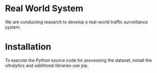 # Real World System

We are conducting research to develop a real-world traffic surveillance system.

# Installation

To execute the Python source code for processing the dataset, install the ultralytics and additional libraries use pip.